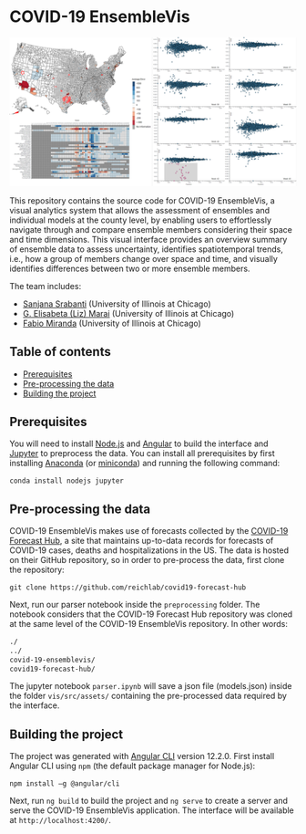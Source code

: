 # COVID-19 EnsembleVis

![COVID-19 EnsembleVis](https://github.com/uic-evl/covid-19-ensemblevis/blob/master/covid-19-ensemblevis.png)

This repository contains the source code for COVID-19 EnsembleVis, a visual analytics system that allows the assessment of ensembles and individual models at the county level, by enabling users to effortlessly navigate through and compare ensemble members considering their space and time dimensions. This visual interface provides an overview summary of ensemble data to assess uncertainty, identifies spatiotemporal trends, i.e., how a group of members change over space and time, and visually identifies differences between two or more ensemble members.

The team includes:

* [Sanjana Srabanti](https://www.linkedin.com/in/sanjana-srabanti-3b958b12a/) (University of Illinois at Chicago)
* [G. Elisabeta (Liz) Marai](https://www.evl.uic.edu/marai/) (University of Illinois at Chicago)
* [Fabio Miranda](https://fmiranda.me) (University of Illinois at Chicago)


## Table of contents

* [Prerequisites](#prerequisites)
* [Pre-processing the data](#pre-processing-the-data)
* [Building the project](#building-the-project)

## Prerequisites

You will need to install [Node.js](https://nodejs.org/) and [Angular](https://angular.io/) to build the interface and [Jupyter](https://jupyter.org/) to preprocess the data. You can install all prerequisites by first installing  [Anaconda](https://www.anaconda.com/products/individual) (or [miniconda](https://docs.conda.io/en/latest/miniconda.html)) and running the following command:

```
conda install nodejs jupyter
```

## Pre-processing the data
COVID-19 EnsembleVis makes use of forecasts collected by the [COVID-19 Forecast Hub](https://covid19forecasthub.org/), a site that maintains up-to-data records for forecasts of COVID-19 cases, deaths and hospitalizations in the US. The data is hosted on their GitHub repository, so in order to pre-process the data, first clone the repository:

```
git clone https://github.com/reichlab/covid19-forecast-hub
```

Next, run our parser notebook inside the ``preprocessing`` folder. The notebook considers that the COVID-19 Forecast Hub repository was cloned at the same level of the COVID-19 EnsembleVis repository. In other words:

```
./
../
covid-19-ensemblevis/
covid19-forecast-hub/
```

The jupyter notebook `parser.ipynb` will save a json file (models.json) inside the folder `vis/src/assets/` containing the pre-processed data required by the interface.


## Building the project
The project was generated with [Angular CLI](https://github.com/angular/angular-cli) version 12.2.0. First install Angular CLI using `npm` (the default package manager for Node.js):

```
npm install –g @angular/cli
```

Next, run `ng build` to build the project and `ng serve` to create a server and serve the COVID-19 EnsembleVis application. The interface will be available at `http://localhost:4200/`.
